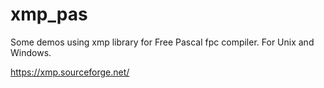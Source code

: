 # xmp_pas
Some demos using xmp library for Free Pascal fpc compiler.
For Unix and Windows.


https://xmp.sourceforge.net/
